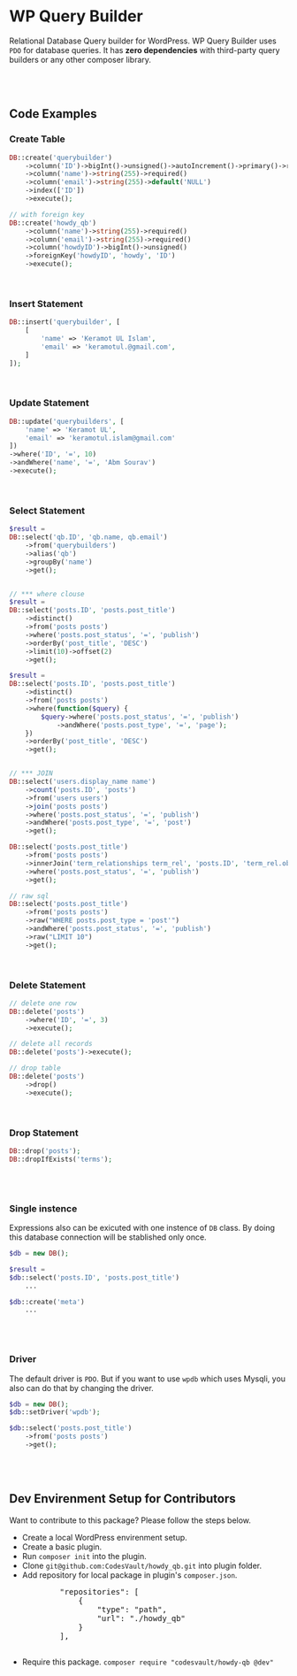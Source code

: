 # WP Query Builder
<p>
Relational Database Query builder for WordPress.
WP Query Builder uses <code>PDO</code> for database queries. It has <strong>zero dependencies</strong> with third-party query builders or any other composer library.
</p>

<br/>
<br/>

## Code Examples

### Create Table
``` php
DB::create('querybuilder')
    ->column('ID')->bigInt()->unsigned()->autoIncrement()->primary()->required()
    ->column('name')->string(255)->required()
    ->column('email')->string(255)->default('NULL')
    ->index(['ID'])
    ->execute();

// with foreign key
DB::create('howdy_qb')
    ->column('name')->string(255)->required()
    ->column('email')->string(255)->required()
    ->column('howdyID')->bigInt()->unsigned()
    ->foreignKey('howdyID', 'howdy', 'ID')
    ->execute();
```

<br/>

### Insert Statement
``` php
DB::insert('querybuilder', [
    [
        'name' => 'Keramot UL Islam',
        'email' => 'keramotul.@gmail.com',
    ]
]);
```

<br/>

### Update Statement

``` php
DB::update('querybuilders', [
    'name' => 'Keramot UL',
    'email' => 'keramotul.islam@gmail.com'
])
->where('ID', '=', 10)
->andWhere('name', '=', 'Abm Sourav')
->execute();
```

<br>

### Select Statement

``` php
$result =
DB::select('qb.ID', 'qb.name, qb.email')
    ->from('querybuilders')
    ->alias('qb')
    ->groupBy('name')
    ->get();


// *** where clouse
$result =
DB::select('posts.ID', 'posts.post_title')
    ->distinct()
    ->from('posts posts')
    ->where('posts.post_status', '=', 'publish')
    ->orderBy('post_title', 'DESC')
    ->limit(10)->offset(2)
    ->get();

$result =
DB::select('posts.ID', 'posts.post_title')
    ->distinct()
    ->from('posts posts')
    ->where(function($query) {
        $query->where('posts.post_status', '=', 'publish')
            ->andWhere('posts.post_type', '=', 'page');
    })
    ->orderBy('post_title', 'DESC')
    ->get();


// *** JOIN
DB::select('users.display_name name')
    ->count('posts.ID', 'posts')
    ->from('users users')
    ->join('posts posts')
    ->where('posts.post_status', '=', 'publish')
    ->andWhere('posts.post_type', '=', 'post')
    ->get();

DB::select('posts.post_title')
    ->from('posts posts')
    ->innerJoin('term_relationships term_rel', 'posts.ID', 'term_rel.object_id')
    ->where('posts.post_status', '=', 'publish')
    ->get();

// raw sql
DB::select('posts.post_title')
    ->from('posts posts')
    ->raw("WHERE posts.post_type = 'post'")
    ->andWhere('posts.post_status', '=', 'publish')
    ->raw("LIMIT 10")
    ->get();
```

<br>

### Delete Statement

``` php
// delete one row
DB::delete('posts')
    ->where('ID', '=', 3)
    ->execute();

// delete all records
DB::delete('posts')->execute();

// drop table
DB::delete('posts')
    ->drop()
    ->execute();
```

<br>

### Drop Statement

``` php
DB::drop('posts');
DB::dropIfExists('terms');
```

<br>
<br>

### Single instence
<p>
Expressions also can be exicuted with one instence of <code>DB</code> class. By doing this database connection will be stablished only once.
</p>

``` php
$db = new DB();

$result =
$db::select('posts.ID', 'posts.post_title')
    ...

$db::create('meta')
    ...
```

<br>
<br>

### Driver

The default driver is `PDO`. But if you want to use `wpdb` which uses Mysqli, you also can do that by changing the driver.
``` php
$db = new DB();
$db::setDriver('wpdb');

$db::select('posts.post_title')
    ->from('posts posts')
    ->get();
```

<br>
<br>

## Dev Envirenment Setup for Contributors
Want to contribute to this package? Please follow the steps below.

<ul>
    <li>Create a local WordPress envirenment setup.</li>
    <li>Create a basic plugin.</li>
    <li>Run <code>composer init</code> into the plugin.</li>
    <li>Clone <code>git@github.com:CodesVault/howdy_qb.git</code> into plugin folder.</li>
    <li>
        Add repository for local package in plugin's <code>composer.json</code>.
        <pre>
        "repositories": [
            {
                "type": "path",
                "url": "./howdy_qb"
            }
        ],
        </pre>
    </li>
    <li>Require this package. <code>composer require "codesvault/howdy-qb @dev"</code></li>
</ul>

